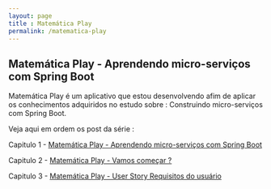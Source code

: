 ```yaml
---
layout: page
title : Matemática Play
permalink: /matematica-play
---
```


<h2>Matemática Play - Aprendendo micro-serviços com Spring Boot</h2>

Matemática Play é um aplicativo que estou desenvolvendo afim de aplicar os conhecimentos adquiridos no estudo sobre : Construindo micro-serviços com Spring Boot.

Veja aqui em ordem os post da série :

Capitulo 1 - [Matemática Play - Aprendendo micro-serviços com Spring Boot](http://brunoluz.com.br/spring-boot/2018/04/14/matematica-play-aprendendo-micro-servicos-com-spring-boot.html)

Capitulo 2 - [Matemática Play - Vamos começar ?](http://brunoluz.com.br/spring-boot/2018/04/15/matematica-play-vamos-comecar.html)

Capitulo 3 - [Matemática Play - User Story Requisitos do usuário](http://brunoluz.com.br/spring-boot/2018/04/16/matematica-play-user-story-requisitos-do-usuario.html)
